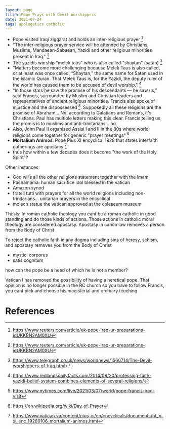 ```yaml
---
layout: page
title: Pope Prays with Devil Worshippers
date: 2021-07-24
tags: apologetics catholic
---
```


- Pope visited Iraqi ziggarat and holds an inter-religious prayer [^1]
- "The inter-religious prayer service will be attended by Christians, Muslims, Mandaean-Sabaean, Yazidi and other religious minorities present in Iraq." [^1]
- The yazidis worship "melek taus" who is also called "shaytan" (satan) [^2]
- "Matters become more challenging because Melek Taus is also called, or at least was once called, “Shaytan,” the same name for Satan used in the Islamic Quran. That Melek Taus is, for the Yazidi, the deputy ruler of the world has caused them to be accused of devil worship." [^3]
- “In those stars he saw the promise of his descendants — he saw us,” said Francis, surrounded by Muslim and Christian leaders and representatives of ancient religious minorities. Francis also spoke of injustice and the dispossessed [^4]. Supposedly all these religions are the promise of Abraham... No, according to Galatians and Romans, it's Christians.  Paul has multiple letters making this clear. Francis telling us the promis is to muslims and anti-trinitarians... no.
- Also, John Paul II organized Assisi I and II in the 80s where world religions come together for generic "prayer meetings" [^5]
- **Mortalium Animos**: Pope Pius XI encyclical 1928 that states interfaith gatherings are apostacy [^6]
- thus how within a few decades does it become "the work of the Holy Spirit"?

Other instances

- God wills all the other religions statement together with the Imam
- Pachamama: human sacrifice idol blessed in the vatican
- Amazon synod
- frateli tutti with prayers for all the world religions including non-trinitarians... unitarian prayers in the encyclical
- molech statue the vatican approved at the coleseum museum

Thesis: In roman catholic theology you cant be a roman catholic in good standing and do those kinds of actions.  Those actions in catholic moral theology are considered apostasy.  Apostasy in canon law removes a person from the Body of Christ

To reject the catholic faith in any dogma including sins of heresy, schism, and apostasy removes you from the Body of Christ
  - mystici corporus
  - satis cognitum

how can the pope be a head of which he is not a member?

Vatican I has removed the possibility of having a heretical pope.  That opinion is no longer possible in the RC church so you have to follow Francis, you cant pick and choose his magisterial and ordinary teaching

# References

[^1]: <https://www.reuters.com/article/uk-pope-iraq-ur-preparations-idUKKBN2AM0XU>
[^2]: <https://www.telegraph.co.uk/news/worldnews/1560714/The-Devil-worshippers-of-Iraq.html>
[^3]: <https://www.redlandsdailyfacts.com/2014/08/20/professing-faith-yazidi-belief-system-combines-elements-of-several-religions/>
[^4]: <https://www.nytimes.com/live/2021/03/07/world/pope-francis-iraq-visit>
[^5]: <https://en.wikipedia.org/wiki/Day_of_Prayer>
[^6]: <https://www.vatican.va/content/pius-xi/en/encyclicals/documents/hf_p-xi_enc_19280106_mortalium-animos.html>
[^7]: <https://youtu.be/C-oQi9Gl__8?t=2295>